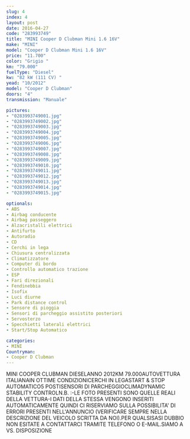 ```yaml
---
slug: 4
index: 4
layout: post
date: 2016-04-27
code: "283993749"
title: "MINI Cooper D Clubman Mini 1.6 16V"
make: "MINI"
model: "Cooper D Clubman Mini 1.6 16V"
price: "11.700"
color: "Grigio "
km: "79.000"
fuelType: "Diesel"
kw: "82 kW (111 CV) "
yead: "10/2012"
model: "Cooper D Clubman"
doors: "4"
transmission: "Manuale"

pictures:
- "0283993749001.jpg"
- "0283993749002.jpg"
- "0283993749003.jpg"
- "0283993749004.jpg"
- "0283993749005.jpg"
- "0283993749006.jpg"
- "0283993749007.jpg"
- "0283993749008.jpg"
- "0283993749009.jpg"
- "0283993749010.jpg"
- "0283993749011.jpg"
- "0283993749012.jpg"
- "0283993749013.jpg"
- "0283993749014.jpg"
- "0283993749015.jpg"

optionals:
- ABS
- Airbag conducente
- Airbag passeggero
- Alzacristalli elettrici
- Antifurto
- Autoradio
- CD
- Cerchi in lega
- Chiusura centralizzata
- Climatizzatore
- Computer di bordo
- Controllo automatico trazione
- ESP
- Fari direzionali
- Fendinebbia
- Isofix
- Luci diurne
- Park distance control
- Sensore di pioggia
- Sensori di parcheggio assistito posteriori
- Servosterzo
- Specchietti laterali elettrici
- Start/Stop Automatico

categories:
- MINI
Countryman:
- Cooper D Clubman
---
```

MINI COOPER CLUBMAN DIESELANNO 2012KM 79.000AUTOVETTURA ITALIANAIN OTTIME CONDIZIONICERCHI IN LEGASTART & STOP AUTOMATICO5 POSTISENSORI DI PARCHEGGIOCLIMADYNAMIC STABILITY CONTROLN.B. :-LE FOTO PRESENTI SONO QUELLE REALI DELLA VETTURA-I DATI DELLA STESSA VENGONO INSERITI AUTOMATICAMENTE QUINDI CI RISERVIAMO SULLA POSSIBILITA' DI ERRORI PRESENTI NELL'ANNUNCIO (VERIFICARE SEMPRE NELLA DESCRIZIONE DEL VEICOLO SCRITTA DA NOI).PER QUALSISASI DUBBIO NON ESITATE A CONTATTARCI TRAMITE TELEFONO O E-MAIL.SIAMO A VS. DISPOSIZIONE